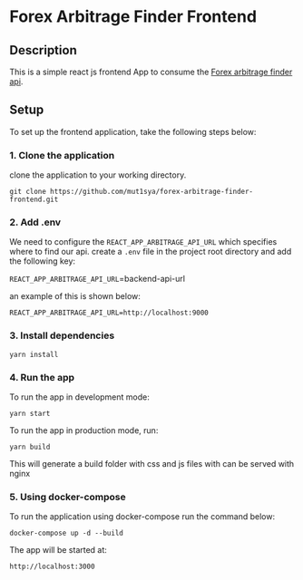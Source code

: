 # Forex Arbitrage Finder Frontend

## Description

This is a simple react js frontend App to consume  the [Forex arbitrage finder api](https://github.com/mut1sya/forex-arbitrage-finder-api).

## Setup

To set up  the frontend application, take the following steps below:  
### 1. Clone the application

clone the application to your working directory.

    git clone https://github.com/mut1sya/forex-arbitrage-finder-frontend.git

### 2. Add .env

We need to configure the `REACT_APP_ARBITRAGE_API_URL` which specifies where to find our api.
create a `.env` file in the project root directory and add the following key:

`REACT_APP_ARBITRAGE_API_URL`=backend-api-url

an example of this is shown below:

    REACT_APP_ARBITRAGE_API_URL=http://localhost:9000
 

### 3. Install dependencies

    yarn install

### 4. Run the app

To run the app in development mode:

    yarn start

To run the app in production mode, run:
   
    yarn build

This will generate a build folder with  css and js files with can be served with nginx 


### 5. Using docker-compose

To run the application using docker-compose run the command below:

    docker-compose up -d --build  

The app will be started  at:    

    http://localhost:3000